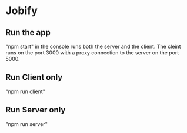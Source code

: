 # Jobify
## Run the app
"npm start" in the console runs both the server and the client. The cleint runs on the port 3000 with a proxy connection to the server on the port 5000.

## Run Client only
"npm run client"

## Run Server only
"npm run server"
